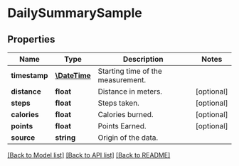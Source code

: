 # DailySummarySample

## Properties
Name | Type | Description | Notes
------------ | ------------- | ------------- | -------------
**timestamp** | [**\DateTime**](\DateTime.md) | Starting time of the measurement. | 
**distance** | **float** | Distance in meters. | [optional] 
**steps** | **float** | Steps taken. | [optional] 
**calories** | **float** | Calories burned. | [optional] 
**points** | **float** | Points Earned. | [optional] 
**source** | **string** | Origin of the data. | 

[[Back to Model list]](../../README.md#documentation-for-models) [[Back to API list]](../../README.md#documentation-for-api-endpoints) [[Back to README]](../../README.md)

